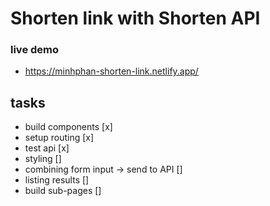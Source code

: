 # Shorten link with Shorten API
### live demo
- https://minhphan-shorten-link.netlify.app/
## tasks
- build components [x]
- setup routing [x]
- test api [x]
- styling []
- combining form input -> send to API []
- listing results []
- build sub-pages []